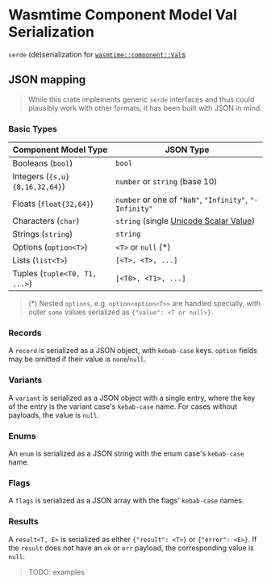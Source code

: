 # Wasmtime Component Model Val Serialization

`serde` (de)serialization for
[`wasmtime::component::Val`s](https://docs.rs/wasmtime/latest/wasmtime/component/enum.Val.html)

## JSON mapping

> While this crate implements generic `serde` interfaces and thus could plausibly
work with other formats, it has been built with JSON in mind.

### Basic Types

| Component Model Type | JSON Type
| --- | ---
| Booleans (`bool`) | `bool`
| Integers (`{s,u}{8,16,32,64}`) | `number` or `string` (base 10)
| Floats (`float{32,64}`) | `number` or one of `"NaN"`, `"Infinity"`, `"-Infinity"`
| Characters (`char`) | `string` (single [Unicode Scalar Value](https://unicode.org/glossary/#unicode_scalar_value))
| Strings (`string`) | `string`
| Options (`option<T>`) | `<T>` or `null` (*)
| Lists (`list<T>`) | `[<T>, <T>, ...]`
| Tuples (`tuple<T0, T1, ...>`) | `[<T0>, <T1>, ...]`

> (*) Nested `options`, e.g. `option<option<T>>` are handled specially, with
> outer `some` values serialized as `{"value": <T or null>}`.

### Records

A `record` is serialized as a JSON object, with `kebab-case` keys.
`option` fields may be omitted if their value is `none`/`null`.

### Variants

A `variant` is serialized as a JSON object with a single entry,
where the key of the entry is the variant case's `kebab-case` name. For cases
without payloads, the value is `null`.

### Enums

An `enum` is serialized as a JSON string with the enum case's `kebab-case` name.

### Flags

A `flags` is serialized as a JSON array with the flags' `kebab-case` names.

### Results

A `result<T, E>` is serialized as either `{"result": <T>}` or `{"error": <E>}`.
If the `result` does not have an `ok` or `err` payload, the corresponding value
is `null`.

> TODO: examples
